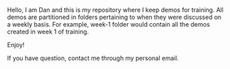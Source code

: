 Hello, I am Dan and this is my repository where I keep demos for training. All demos are partitioned in folders pertaining to when they were discussed on a weekly basis. For example, week-1 folder would contain all the demos created in week 1 of training.

Enjoy!

If you have question, contact me through my personal email.